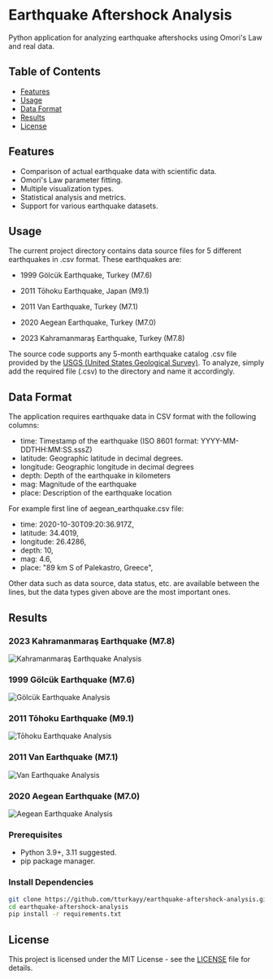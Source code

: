 # Earthquake Aftershock Analysis

Python application for analyzing earthquake aftershocks using Omori's Law and real data.

## Table of Contents
- [Features](#features)
- [Usage](#usage)
- [Data Format](#data-format)
- [Results](#results)
- [License](#license)

## Features
- Comparison of actual earthquake data with scientific data.
- Omori's Law parameter fitting.
- Multiple visualization types.
- Statistical analysis and metrics.
- Support for various earthquake datasets.

## Usage
The current project directory contains data source files for 5 different earthquakes in .csv format. These earthquakes are:



- 1999 Gölcük Earthquake, Turkey (M7.6)

- 2011 Tōhoku Earthquake, Japan (M9.1)

- 2011 Van Earthquake, Turkey (M7.1)

- 2020 Aegean Earthquake, Turkey (M7.0)

- 2023 Kahramanmaraş Earthquake, Turkey (M7.8)



The source code supports any 5-month earthquake catalog .csv file provided by the [USGS (United States Geological Survey)](https://earthquake.usgs.gov/earthquakes/search/). To analyze, simply add the required file (.csv) to the directory and name it accordingly.

## Data Format

The application requires earthquake data in CSV format with the following columns:

- time: Timestamp of the earthquake (ISO 8601 format: YYYY-MM-DDTHH:MM:SS.sssZ)
- latitude: Geographic latitude in decimal degrees.
- longitude: Geographic longitude in decimal degrees
- depth: Depth of the earthquake in kilometers
- mag: Magnitude of the earthquake
- place: Description of the earthquake location

For example first line of aegean_earthquake.csv file:
- time: 2020-10-30T09:20:36.917Z,
- latitude: 34.4019,
- longitude: 26.4286,
- depth: 10,
- mag: 4.6,
- place: "89 km S of Palekastro, Greece",

Other data such as data source, data status, etc. are available between the lines, but the data types given above are the most important ones.    

## Results

### 2023 Kahramanmaraş Earthquake (M7.8)
![Kahramanmaraş Earthquake Analysis](docs/omori_analysis_kahramanmaras_earthquake_results.png)

### 1999 Gölcük Earthquake (M7.6)
![Gölcük Earthquake Analysis](docs/omori_analysis_golcuk_earthquake_results.png)

### 2011 Tōhoku Earthquake (M9.1)
![Tōhoku Earthquake Analysis](docs/omori_analysis_tohoku_earthquake_results.png)

### 2011 Van Earthquake (M7.1)
![Van Earthquake Analysis](docs/omori_analysis_van_earthquake_results.png)

### 2020 Aegean Earthquake (M7.0)
![Aegean Earthquake Analysis](docs/omori_analysis_aegean_earthquake_results.png)

### Prerequisites
- Python 3.9+, 3.11 suggested.
- pip package manager.

### Install Dependencies
```bash
git clone https://github.com/tturkayy/earthquake-aftershock-analysis.git
cd earthquake-aftershock-analysis
pip install -r requirements.txt
```

## License
This project is licensed under the MIT License - see the [LICENSE](LICENSE) file for details.

